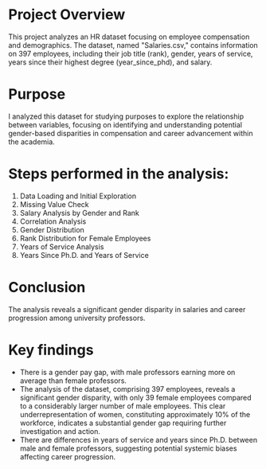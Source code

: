 # Project Overview
This project analyzes an HR dataset focusing on employee compensation and demographics. The dataset, named "Salaries.csv," contains information on 397 employees, including their job title (rank), gender, years of service, years since their highest degree (year_since_phd), and salary.
# Purpose
I analyzed this dataset for studying purposes to explore the relationship between variables, focusing on identifying and understanding potential gender-based disparities in compensation and career advancement within the academia.

# Steps performed in the analysis:
1. Data Loading and Initial Exploration
2. Missing Value Check
3. Salary Analysis by Gender and Rank
4. Correlation Analysis
5. Gender Distribution
6. Rank Distribution for Female Employees
7. Years of Service Analysis
8. Years Since Ph.D. and Years of Service

 # Conclusion
 The analysis reveals a significant gender disparity in salaries and career progression among university professors. 
 
 # Key findings
* There is a gender pay gap, with male professors earning more on average than female professors.
* The analysis of the dataset, comprising 397 employees, reveals a significant gender disparity, with only 39 female employees compared to a considerably larger number of male employees. This clear underrepresentation of women, constituting approximately 10% of the workforce, indicates a substantial gender gap requiring further investigation and action.
* There are differences in years of service and years since Ph.D. between male and female professors, suggesting potential systemic biases affecting career progression.
 
